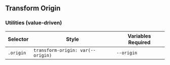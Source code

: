 ## Transform Origin

### Utilities (value-driven)

| Selector  | Style                             | Variables Required |
| --------- | --------------------------------- | ------------------ |
| `.origin` | `transform-origin: var(--origin)` | `--origin`         |
